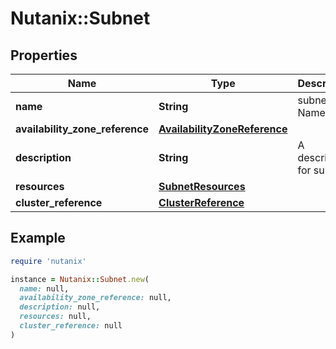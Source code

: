 # Nutanix::Subnet

## Properties

| Name | Type | Description | Notes |
| ---- | ---- | ----------- | ----- |
| **name** | **String** | subnet Name. |  |
| **availability_zone_reference** | [**AvailabilityZoneReference**](AvailabilityZoneReference.md) |  | [optional] |
| **description** | **String** | A description for subnet. | [optional] |
| **resources** | [**SubnetResources**](SubnetResources.md) |  |  |
| **cluster_reference** | [**ClusterReference**](ClusterReference.md) |  | [optional] |

## Example

```ruby
require 'nutanix'

instance = Nutanix::Subnet.new(
  name: null,
  availability_zone_reference: null,
  description: null,
  resources: null,
  cluster_reference: null
)
```

